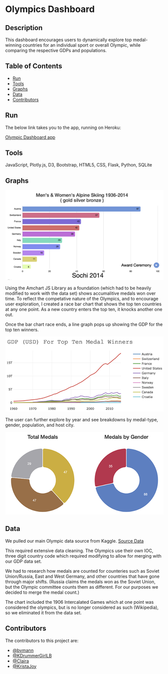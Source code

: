 # Olympics Dashboard

## Description 

This dashboard encourages users to dynamically explore top medal-winning countries for an individual sport or overall Olympic, while comparing the respective GDPs and populations.



## Table of Contents
* [Run](#Results)
* [Tools](#Tools)
* [Graphs](#Graphs)
* [Data](#Data)
* [Contributors](#Contributors)




## Run

The below link takes you to the app, running on Heroku:

[Olympic Dashboard app](https://olympic-dashboard.herokuapp.com/)



## Tools

JavaScript, Plotly.js, D3, Bootstrap, HTML5, CSS, Flask, Python, SQLite


## Graphs

![Sample Graph](resources/olympic_bar_race.png)

Using the Amchart JS Library as a foundation (which had to be heavily modified to work with the data set) shows accumalitive medals won over time. To reflect the competative nature of the Olympics, and to encourage user exploration, I created a race bar chart that shows the top ten countries at any one point. As a new country enters the top ten, it knocks another one out.

Once the bar chart race ends, a line graph pops up showing the GDP for the top ten winners.

![Sample Graph](resources/gdp_graph1.png)

The user can further explore by year and see breakdowns by medal-type, gender, population, and host city.

![Sample Graph](resources/pies.png)



## Data

We pulled our main Olympic data source from Kaggle. [Source Data](https://www.kaggle.com/rio2016/olympic-games)

This required extensive data cleaning. The Olympics use their own IOC, three digit country code which required modifying to allow for merging with our GDP data set. 

We had to research how medals are counted for counteries such as Soviet Union/Russia, East and West Germany,  and other countries that have gone through major shifts. (Russia claims the medals won as the Soviet Union, but the Olympic committee counts them as different. For our purposes we decided to merge the medal count.)

The chart included the 1906 Intercalated Games which at one point was considered the olympics, but is no longer considered as such (Wikipedia), so we eliminated it from the data set.


## Contributors
The contributors to this project are:
* [@bvmann](https://github.com/bvmann)
* [@KDrummerGirlLB](https://github.com/DrummerGirlLB)
* [@Claira](https://github.com/julia-claira)
* [@KristaJoy](https://github.com/KristaJoy)




